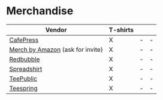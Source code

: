 # Merchandise

| Vendor | T-shirts |   |   |
|---------------------------------------------------------|--|--|--|
| [CafePress](http://www.cafepress.com/) | X | - | - |
| [Merch by Amazon](https://merch.amazon.com/landing) (ask for invite) | X | - | - |
| [Redbubble](https://www.redbubble.com/) | X | - | - |
| [Spreadshirt](https://www.spreadshirt.com/) | X | - | - |
| [TeePublic](https://www.teepublic.com/) | X | - | - |
| [Teespring](https://teespring.com/) | X | - | - |
